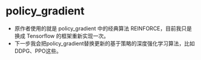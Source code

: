 # policy_gradient
- 原作者使用的就是 policy_gradient 中的经典算法 REINFORCE，目前我只是换成 Tensorflow 的框架重新实现一次。
- 下一步我会把policy_gradient替换更新的基于策略的深度强化学习算法，比如DDPG、PPO这些。
